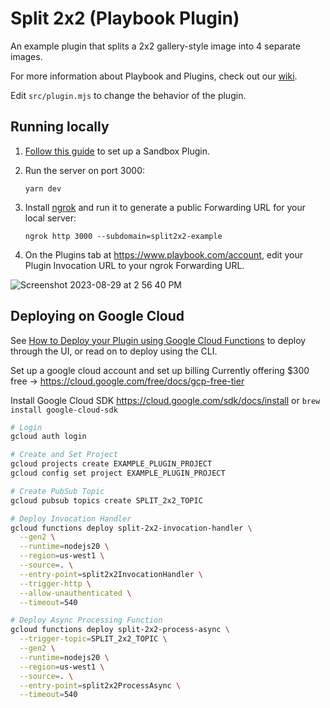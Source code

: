 # Split 2x2 (Playbook Plugin)

An example plugin that splits a 2x2 gallery-style image into 4 separate images.

For more information about Playbook and Plugins, check out our [wiki](https://playbookteam.notion.site/Welcome-to-Playbook-s-Beta-Developer-Program-dc78d1e6321c4dbf949889b1b9d3aa6b).

Edit `src/plugin.mjs` to change the behavior of the plugin.

## Running locally


1. [Follow this guide](https://www.notion.so/playbookteam/Quickstart-How-to-build-a-Plugin-868719686cea43879e7b290472e7767f?pvs=4) to set up a Sandbox Plugin.
2. Run the server on port 3000:
  
   ```
   yarn dev
   ```

3. Install [ngrok](https://ngrok.com/docs/getting-started/) and run it to generate a public Forwarding URL for your local server:

   ```ngrok http 3000 --subdomain=split2x2-example```

4. On the Plugins tab at https://www.playbook.com/account, edit your Plugin Invocation URL to your ngrok Forwarding URL.

![Screenshot 2023-08-29 at 2 56 40 PM](https://github.com/playbook-labs/playbook-plugin-aws-example/assets/1311091/03db0ace-6e34-406f-b429-5d6d463d7d08)

## Deploying on Google Cloud

See [How to Deploy your Plugin using Google Cloud Functions](https://www.notion.so/playbookteam/How-to-Deploy-your-Plugin-using-Google-Cloud-Functions-1fe3a5c98bd3449aa2406d6f2bc7d8ca?pvs=4) to deploy through the UI, or read on to deploy using the CLI.

Set up a google cloud account and set up billing
Currently offering $300 free -> https://cloud.google.com/free/docs/gcp-free-tier

Install Google Cloud SDK
https://cloud.google.com/sdk/docs/install or `brew install google-cloud-sdk`

```bash
# Login
gcloud auth login

# Create and Set Project
gcloud projects create EXAMPLE_PLUGIN_PROJECT
gcloud config set project EXAMPLE_PLUGIN_PROJECT

# Create PubSub Topic
gcloud pubsub topics create SPLIT_2x2_TOPIC

# Deploy Invocation Handler
gcloud functions deploy split-2x2-invocation-handler \
  --gen2 \
  --runtime=nodejs20 \
  --region=us-west1 \
  --source=. \
  --entry-point=split2x2InvocationHandler \
  --trigger-http \
  --allow-unauthenticated \
  --timeout=540

# Deploy Async Processing Function
gcloud functions deploy split-2x2-process-async \
  --trigger-topic=SPLIT_2x2_TOPIC \
  --gen2 \
  --runtime=nodejs20 \
  --region=us-west1 \
  --source=. \
  --entry-point=split2x2ProcessAsync \
  --timeout=540
```